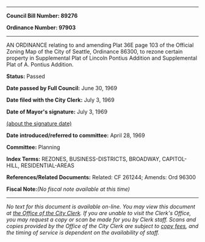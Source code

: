 

********

**Council Bill Number: 89276**
   
**Ordinance Number: 97903**
********

 AN ORDINANCE relating to and amending Plat 36E page 103 of the Official Zoning Map of the City of Seattle, Ordinance 86300, to rezone certain property in Supplemental Plat of Lincoln Pontius Addition and Supplemental Plat of A. Pontius Addition.

**Status:** Passed
   
**Date passed by Full Council:** June 30, 1969
   
**Date filed with the City Clerk:** July 3, 1969
   
**Date of Mayor's signature:** July 3, 1969
   
[(about the signature date)](/~public/approvaldate.htm)
   
   
   
**Date introduced/referred to committee:** April 28, 1969
   
**Committee:** Planning
   
   
**Index Terms:** REZONES, BUSINESS-DISTRICTS, BROADWAY, CAPITOL-HILL, RESIDENTIAL-AREAS

**References/Related Documents:** Related: CF 261244; Amends: Ord 96300

**Fiscal Note:**_(No fiscal note available at this time)_
********

_No text for this document is available on-line. You may view this document at [the Office of the City Clerk](http://www.seattle.gov/leg/clerk/contactUs.htm). If you are unable to visit the Clerk's Office, you may request a copy or scan be made for you by Clerk staff. Scans and copies provided by the Office of the City Clerk are subject to [copy fees](http://clerk.seattle.gov/~public/clerkfees.htm), and the timing of service is dependent on the availability of staff._

